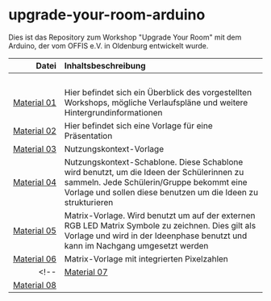 # upgrade-your-room-arduino
Dies ist das Repository zum Workshop "Upgrade Your Room" mit dem Arduino, der vom OFFIS e.V. in Oldenburg entwickelt wurde.

| Datei | Inhaltsbeschreibung |
| ------------: | :-------------- |
|<img width=250/> | <img width=500/> |
| [Material 01](/Material_01_Workshopbeschreibung_v1.0.pdf) |Hier befindet sich ein Überblick des vorgestellten Workshops, mögliche Verlaufspläne und weitere Hintergrundinformationen |
| [Material 02](/Material_02_Vorlage_Präsentation.pptx) |Hier befindet sich eine Vorlage für eine Präsentation |
| [Material 03](/Material_03_Nutzungskontext_Zimmer.pdf) |Nutzungskontext-Vorlage|
| [Material 04](/Material_04_NutzungskontextSchablone_Zimmer.pdf) |Nutzungskontext-Schablone. Diese Schablone wird benutzt, um die Ideen der Schülerinnen zu sammeln. Jede Schülerin/Gruppe bekommt eine Vorlage und sollen diese benutzen um die Ideen zu strukturieren |
| [Material 05](/Material_05_Matrix_Vorlage.pdf) | Matrix-Vorlage. Wird benutzt um auf der externen RGB LED Matrix Symbole zu zeichnen. Dies gilt als Vorlage und wird in der Ideenphase benutzt und kann im Nachgang umgesetzt werden|
| [Material 06](/Material_06_Matrix_Vorlage2.pdf) |Matrix-Vorlage mit integrierten Pixelzahlen|
<!--| [Material 07](Material_07_Hilfekarten_Arduino_ALL.pdf) | Hilfekarten für den Arduino|
| [Material 08](Material_08_Arduino-Bibliotheken) |  |-->

